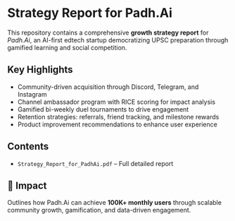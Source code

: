 
# Strategy Report for Padh.Ai

This repository contains a comprehensive **growth strategy report** for *Padh.Ai*, an AI-first edtech startup democratizing UPSC preparation through gamified learning and social competition.

## Key Highlights
- Community-driven acquisition through Discord, Telegram, and Instagram
- Channel ambassador program with RICE scoring for impact analysis
- Gamified bi-weekly duel tournaments to drive engagement
- Retention strategies: referrals, friend tracking, and milestone rewards
- Product improvement recommendations to enhance user experience

##  Contents
- `Strategy_Report_for_PadhAi.pdf` – Full detailed report

## 🚀 Impact
Outlines how Padh.Ai can achieve **100K+ monthly users** through scalable community growth, gamification, and data-driven engagement.
